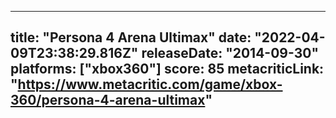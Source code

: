 
---
title: "Persona 4 Arena Ultimax"
date: "2022-04-09T23:38:29.816Z"
releaseDate: "2014-09-30"
platforms: ["xbox360"]
score: 85
metacriticLink: "https://www.metacritic.com/game/xbox-360/persona-4-arena-ultimax"
---
